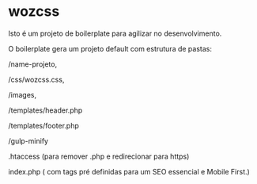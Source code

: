 # wozcss

Isto é um projeto de boilerplate para agilizar no desenvolvimento.

O boilerplate gera um projeto default com estrutura de pastas:

/name-projeto, 

/css/wozcss.css, 

/images, 

/templates/header.php

/templates/footer.php

/gulp-minify

.htaccess (para remover .php e redirecionar para https)

index.php ( com tags pré definidas para um SEO essencial e Mobile First.)
